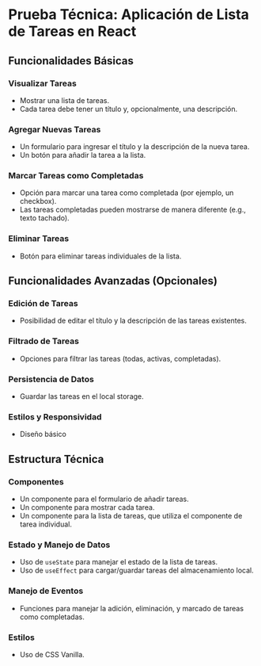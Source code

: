 # Prueba Técnica: Aplicación de Lista de Tareas en React

## Funcionalidades Básicas

### Visualizar Tareas
- Mostrar una lista de tareas.
- Cada tarea debe tener un título y, opcionalmente, una descripción.

### Agregar Nuevas Tareas
- Un formulario para ingresar el título y la descripción de la nueva tarea.
- Un botón para añadir la tarea a la lista.

### Marcar Tareas como Completadas
- Opción para marcar una tarea como completada (por ejemplo, un checkbox).
- Las tareas completadas pueden mostrarse de manera diferente (e.g., texto tachado).

### Eliminar Tareas
- Botón para eliminar tareas individuales de la lista.

## Funcionalidades Avanzadas (Opcionales)

### Edición de Tareas
- Posibilidad de editar el título y la descripción de las tareas existentes.

### Filtrado de Tareas
- Opciones para filtrar las tareas (todas, activas, completadas).

### Persistencia de Datos
- Guardar las tareas en el local storage.

### Estilos y Responsividad
- Diseño básico

## Estructura Técnica

### Componentes
- Un componente para el formulario de añadir tareas.
- Un componente para mostrar cada tarea.
- Un componente para la lista de tareas, que utiliza el componente de tarea individual.

### Estado y Manejo de Datos
- Uso de `useState` para manejar el estado de la lista de tareas.
- Uso de `useEffect` para cargar/guardar tareas del almacenamiento local.

### Manejo de Eventos
- Funciones para manejar la adición, eliminación, y marcado de tareas como completadas.

### Estilos
- Uso de CSS Vanilla.